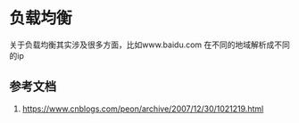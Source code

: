 # 负载均衡
关于负载均衡其实涉及很多方面，比如www.baidu.com 在不同的地域解析成不同的ip



## 参考文档
1. <https://www.cnblogs.com/peon/archive/2007/12/30/1021219.html>